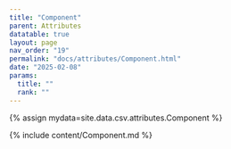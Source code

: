 ```yaml
---
title: "Component"
parent: Attributes
datatable: true
layout: page
nav_order: "19"
permalink: "docs/attributes/Component.html"
date: "2025-02-08"
params:
  title: ""
  rank: ""
---
```

{% assign mydata=site.data.csv.attributes.Component %} 

{% include content/Component.md %}
